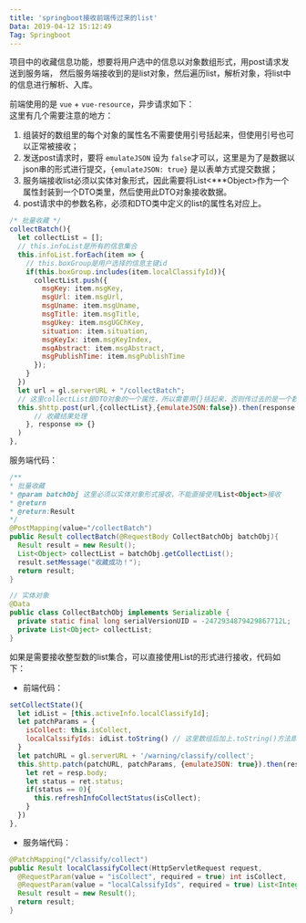 ```yaml
---
title: 'springboot接收前端传过来的list'
Data: 2019-04-12 15:12:49
Tag: Springboot
---
```

项目中的收藏信息功能，想要将用户选中的信息以对象数组形式，用post请求发送到服务端，
然后服务端接收到的是list对象，然后遍历list，解析对象，将list中的信息进行解析、入库。

前端使用的是 `vue` + `vue-resource`，异步请求如下：  
这里有几个需要注意的地方：  
1. 组装好的数组里的每个对象的属性名不需要使用引号括起来，但使用引号也可以正常被接收；
2. 发送post请求时，要将 `emulateJSON` 设为 `false`才可以，这里是为了是数据以json串的形式进行提交，`{emulateJSON: true}` 是以表单方式提交数据；
3. 服务端接收list必须以实体对象形式，因此需要将List<***Object>作为一个属性封装到一个DTO类里，然后使用此DTO对象接收数据。
4. post请求中的参数名称，必须和DTO类中定义的list的属性名对应上。
```js
/* 批量收藏 */
collectBatch(){
  let collectList = [];
  // this.infoList是所有的信息集合
  this.infoList.forEach(item => {
    // this.boxGroup是用户选择的信息主键id
    if(this.boxGroup.includes(item.localClassifyId)){
      collectList.push({
        msgKey: item.msgKey,
        msgUrl: item.msgUrl,
        msgUname: item.msgUname,
        msgTitle: item.msgTitle,
        msgUkey: item.msgUGChKey,
        situation: item.situation,
        msgKeyIx: item.msgKeyIndex,
        msgAbstract: item.msgAbstract,
        msgPublishTime: item.msgPublishTime
      });
    }
  })
  let url = gl.serverURL + "/collectBatch";
  // 这里collectList是DTO对象的一个属性，所以需要用{}括起来，否则传过去的是一个数组，而不是对象
  this.$http.post(url,{collectList},{emulateJSON:false}).then(response => {
      // 收藏结果处理
    }, response => {}
  )
},
```

服务端代码：  
```java
/**
* 批量收藏
* @param batchObj 这里必须以实体对象形式接收，不能直接使用List<Object>接收
* @return
* @return:Result
*/
@PostMapping(value="/collectBatch")
public Result collectBatch(@RequestBody CollectBatchObj batchObj){
  Result result = new Result();
  List<Object> collectList = batchObj.getCollectList();
  result.setMessage("收藏成功！");
  return result;
}

// 实体对象
@Data
public class CollectBatchObj implements Serializable {
  private static final long serialVersionUID = -2472934879429867712L;
  private List<Object> collectList;
}
```


如果是需要接收整型数的list集合，可以直接使用List<Integer>的形式进行接收，代码如下：  
- 前端代码：  
```js
setCollectState(){
  let idList = [this.activeInfo.localClassifyId];
  let patchParams = {
    isCollect: this.isCollect,
    localCalssifyIds: idList.toString() // 这里数组后加上.toString()方法即可
  }
  let patchURL = gl.serverURL + '/warning/classify/collect';
  this.$http.patch(patchURL, patchParams, {emulateJSON: true}).then(resp => {
    let ret = resp.body;
    let status = ret.status;
    if(status == 0){
      this.refreshInfoCollectStatus(isCollect);
    }
  })
},
```
- 服务端代码：  
```java
@PatchMapping("/classify/collect")
public Result localClassifyCollect(HttpServletRequest request,
  @RequestParam(value = "isCollect", required = true) int isCollect,
  @RequestParam(value = "localCalssifyIds", required = true) List<Integer> localCalssifyIds){
  Result result = new Result();
  return result;
}
```
